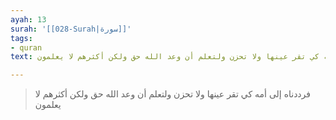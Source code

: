 ```yaml
---
ayah: 13
surah: '[[028-Surah|سورة]]'
tags:
- quran
text: فرددناه إلى أمه كي تقر عينها ولا تحزن ولتعلم أن وعد الله حق ولكن أكثرهم لا يعلمون

---
```

> فرددناه إلى أمه كي تقر عينها ولا تحزن ولتعلم أن وعد الله حق ولكن أكثرهم لا يعلمون
